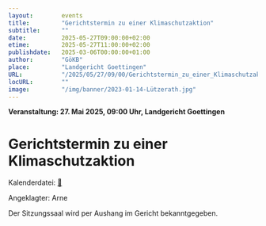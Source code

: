 ```yaml
---
layout:        events
title:         "Gerichtstermin zu einer Klimaschutzaktion"
subtitle:      ""
date:          2025-05-27T09:00:00+02:00
etime:         2025-05-27T11:00:00+02:00
publishdate:   2025-03-06T00:00:00+01:00
author:        "GöKB"
place:         "Landgericht Goettingen"
URL:           "/2025/05/27/09/00/Gerichtstermin_zu_einer_Klimaschutzaktion"
locURL:        ""
image:         "/img/banner/2023-01-14-Lützerath.jpg"
---
```


**Veranstaltung: 27. Mai 2025, 09:00 Uhr, Landgericht Goettingen**

Gerichtstermin zu einer Klimaschutzaktion
===========


Kalenderdatei: [📆](/ics/2025-05-27_09-00_gerichtstermin_zu_einer_klimaschutzaktion.ics)

Angeklagter: Arne

Der Sitzungssaal wird per Aushang im Gericht bekanntgegeben.